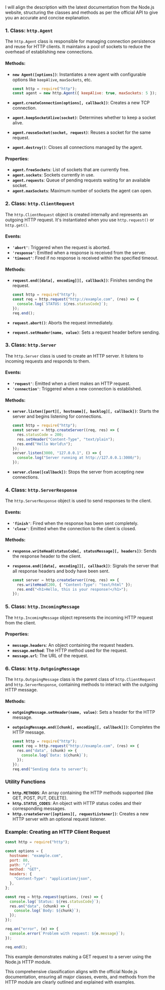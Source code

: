 I will align the description with the latest documentation from the Node.js website, structuring the classes and methods as per the official API to give you an accurate and concise explanation.

### 1. Class: `http.Agent`

The `http.Agent` class is responsible for managing connection persistence and reuse for HTTP clients. It maintains a pool of sockets to reduce the overhead of establishing new connections.

#### Methods:

- **`new Agent([options])`**: Instantiates a new agent with configurable options like `keepAlive`, `maxSockets`, etc.

  ```javascript
  const http = require("http");
  const agent = new http.Agent({ keepAlive: true, maxSockets: 5 });
  ```

- **`agent.createConnection(options[, callback])`**: Creates a new TCP connection.
- **`agent.keepSocketAlive(socket)`**: Determines whether to keep a socket alive.
- **`agent.reuseSocket(socket, request)`**: Reuses a socket for the same request.
- **`agent.destroy()`**: Closes all connections managed by the agent.

#### Properties:

- **`agent.freeSockets`**: List of sockets that are currently free.
- **`agent.sockets`**: Sockets currently in use.
- **`agent.requests`**: Queue of pending requests waiting for an available socket.
- **`agent.maxSockets`**: Maximum number of sockets the agent can open.

### 2. Class: `http.ClientRequest`

The `http.ClientRequest` object is created internally and represents an outgoing HTTP request. It's instantiated when you use `http.request()` or `http.get()`.

#### Events:

- **`'abort'`**: Triggered when the request is aborted.
- **`'response'`**: Emitted when a response is received from the server.
- **`'timeout'`**: Fired if no response is received within the specified timeout.

#### Methods:

- **`request.end([data[, encoding]][, callback])`**: Finishes sending the request.

  ```javascript
  const http = require("http");
  const req = http.request("http://example.com", (res) => {
    console.log(`STATUS: ${res.statusCode}`);
  });
  req.end();
  ```

- **`request.abort()`**: Aborts the request immediately.
- **`request.setHeader(name, value)`**: Sets a request header before sending.

### 3. Class: `http.Server`

The `http.Server` class is used to create an HTTP server. It listens to incoming requests and responds to them.

#### Events:

- **`'request'`**: Emitted when a client makes an HTTP request.
- **`'connection'`**: Triggered when a new connection is established.

#### Methods:

- **`server.listen([port][, hostname][, backlog][, callback])`**: Starts the server and begins listening for connections.

  ```javascript
  const http = require("http");
  const server = http.createServer((req, res) => {
    res.statusCode = 200;
    res.setHeader("Content-Type", "text/plain");
    res.end("Hello World\n");
  });
  server.listen(3000, "127.0.0.1", () => {
    console.log("Server running at http://127.0.0.1:3000/");
  });
  ```

- **`server.close([callback])`**: Stops the server from accepting new connections.

### 4. Class: `http.ServerResponse`

The `http.ServerResponse` object is used to send responses to the client.

#### Events:

- **`'finish'`**: Fired when the response has been sent completely.
- **`'close'`**: Emitted when the connection to the client is closed.

#### Methods:

- **`response.writeHead(statusCode[, statusMessage][, headers])`**: Sends the response header to the client.
- **`response.end([data[, encoding]][, callback])`**: Signals the server that all response headers and body have been sent.

  ```javascript
  const server = http.createServer((req, res) => {
    res.writeHead(200, { "Content-Type": "text/html" });
    res.end("<h1>Hello, this is your response!</h1>");
  });
  ```

### 5. Class: `http.IncomingMessage`

The `http.IncomingMessage` object represents the incoming HTTP request from the client.

#### Properties:

- **`message.headers`**: An object containing the request headers.
- **`message.method`**: The HTTP method used for the request.
- **`message.url`**: The URL of the request.

### 6. Class: `http.OutgoingMessage`

The `http.OutgoingMessage` class is the parent class of `http.ClientRequest` and `http.ServerResponse`, containing methods to interact with the outgoing HTTP message.

#### Methods:

- **`outgoingMessage.setHeader(name, value)`**: Sets a header for the HTTP message.
- **`outgoingMessage.end([chunk[, encoding][, callback]])`**: Completes the HTTP message.

  ```javascript
  const http = require("http");
  const req = http.request("http://example.com", (res) => {
    res.on("data", (chunk) => {
      console.log(`Data: ${chunk}`);
    });
  });
  req.end("Sending data to server");
  ```

### Utility Functions

- **`http.METHODS`**: An array containing the HTTP methods supported (like GET, POST, PUT, DELETE).
- **`http.STATUS_CODES`**: An object with HTTP status codes and their corresponding messages.
- **`http.createServer([options][, requestListener])`**: Creates a new HTTP server with an optional request listener.

### Example: Creating an HTTP Client Request

```javascript
const http = require("http");

const options = {
  hostname: "example.com",
  port: 80,
  path: "/",
  method: "GET",
  headers: {
    "Content-Type": "application/json",
  },
};

const req = http.request(options, (res) => {
  console.log(`Status: ${res.statusCode}`);
  res.on("data", (chunk) => {
    console.log(`Body: ${chunk}`);
  });
});

req.on("error", (e) => {
  console.error(`Problem with request: ${e.message}`);
});

req.end();
```

This example demonstrates making a GET request to a server using the Node.js HTTP module.

This comprehensive classification aligns with the official Node.js documentation, ensuring all major classes, events, and methods from the HTTP module are clearly outlined and explained with examples.
